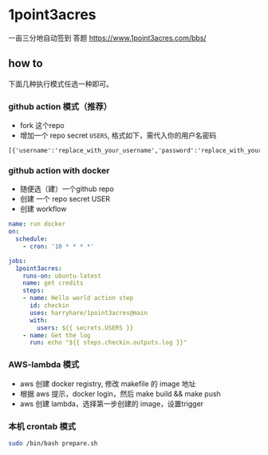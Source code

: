 # 1point3acres

一亩三分地自动签到 答题 https://www.1point3acres.com/bbs/


## how to

下面几种执行模式任选一种即可。


### github action 模式（推荐）

* fork 这个repo
* 增加一个 repo secret `USERS`, 格式如下，需代入你的用户名密码
```text
[{'username':'replace_with_your_username','password':'replace_with_your_password'}]
```

### github action with docker

* 随便选（建）一个github repo
* 创建 一个 repo secret USER
* 创建 workflow
```yaml
name: run docker
on: 
  schedule:
    - cron: '10 * * * *'

jobs:
  1point3acres:
    runs-on: ubuntu-latest
    name: get credits
    steps:
    - name: Hello world action step
      id: checkin
      uses: harryhare/1point3acres@main
      with:
        users: ${{ secrets.USERS }}
    - name: Get the log
      run: echo "${{ steps.checkin.outputs.log }}"
```


### AWS-lambda 模式
* aws 创建 docker registry, 修改 makefile 的 image 地址
* 根据 aws 提示，docker login，然后 make build && make push
* aws 创建 lambda，选择第一步创建的 image，设置trigger


### 本机 crontab 模式
```bash
sudo /bin/bash prepare.sh
```

